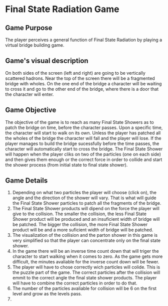 # Final State Radiation Game

## Game Purpose

The player perceives a general function of Final State Radiation by playing a virtual bridge building game. 

## Game's visual description

On both sides of the screen (left and right) are going to be vertically scattered hadrons. Near the top of the screen there will be a fragmented bridge with wholes. On the one end of the bridge a character will be waiting to cross it and go to the other end of the bridge, where there is a door that the character will enter.  

## Game Objective

The objective of the game is to reach as many Final State Showers as to patch the bridge on time, before the character passes. Upon a specific time, the character will start to walk on its own. Unless the player has patched all the wholes of the bridge the character will fall and the player will lose. If the player manages to build the bridge sucessfully before the time passes, the character will automatically start to cross the bridge. 
The Final State Shower will happen when the player cliks on two of the particles (one on each side) and then gives them enough or the correct force in order to collide and start the shower process (from initial state to final state shower). 

## Game Details

1. Depending on what two particles the player will choose (click on), the angle and the direction of the shower will vary. That is what will guide the Final State Shower particles to patch all the fragments of the bridge.
2. The Final State Shower products will dipend on the force the player will give to the collision. The smaller the collision, the less Final State Shower product will be produced and an insuficient width of bridge will be patched. The bigger the collision, the more Final State Shower product will be and a more suficient width of bridge will be patched. 
3. The visualization of the collision and the parton shower in this game is very simplified so that the player can concentrate only on the final state shower. 
4. In the game there will be an inverse time count down that will triger the character to start walking when it comes to zero. As the game gets more difficult, the minutes avaliable for the inverse count down will be fewer.
5. The player will have to chose correctly wich particles will colide. This is the puzzle part of the game. The correct particles after the collision will emmit to the correct angle the final state shower products. The player will have to combine the correct particles in order to do that. 
6. The number of the particles avaliable for collision will be 6 on the first level and grow as the levels pass.
7. 



